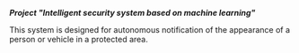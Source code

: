 
***Project "Intelligent security system based on machine learning"***


This system is designed for autonomous notification of the appearance of a person or vehicle in a protected area.
